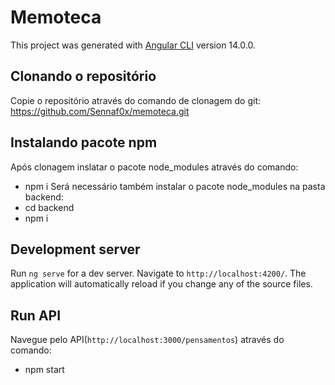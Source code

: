 # Memoteca

This project was generated with [Angular CLI](https://github.com/angular/angular-cli) version 14.0.0.

## Clonando o repositório

Copie o repositório através do comando de clonagem do git:
https://github.com/Sennaf0x/memoteca.git

## Instalando pacote npm
Após clonagem inslatar o pacote node_modules através do comando:
- npm i
Será necessário também instalar o pacote node_modules na pasta backend:
- cd backend
- npm i

## Development server

Run `ng serve` for a dev server. Navigate to `http://localhost:4200/`. The application will automatically reload if you change any of the source files.

## Run API

Navegue pelo API(`http://localhost:3000/pensamentos`) através do comando:
- npm start
